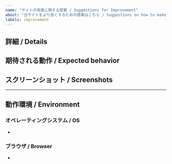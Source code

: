 ```yaml
---
name: "サイトの改善に関する提案 / Suggestions for Improvement"
about: "当サイトをより良くするための提案はこちら / Suggestions on how to make the site better"
labels: improvement
---
```


<!--
  できるだけ簡潔に記述してください。
  Write as simply as you can.
-->

## 詳細 / Details

## 期待される動作 / Expected behavior

## スクリーンショット / Screenshots

---

## 動作環境 / Environment

### オペレーティングシステム / OS

-

### ブラウザ / Browser

-
